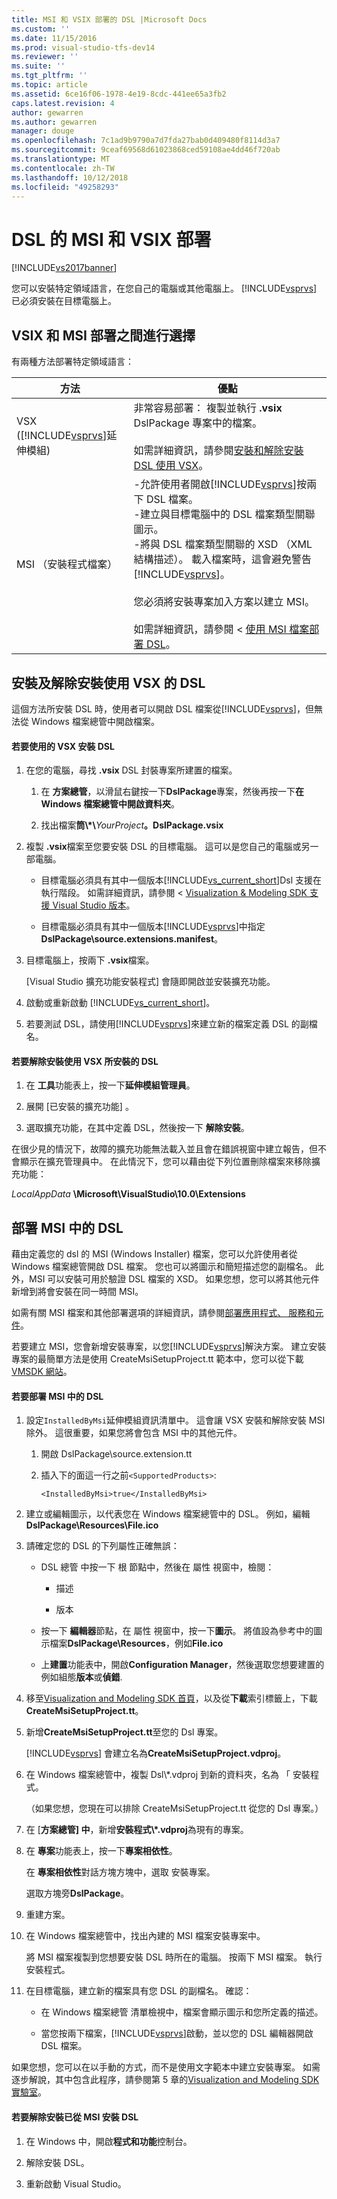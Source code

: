 ```yaml
---
title: MSI 和 VSIX 部署的 DSL |Microsoft Docs
ms.custom: ''
ms.date: 11/15/2016
ms.prod: visual-studio-tfs-dev14
ms.reviewer: ''
ms.suite: ''
ms.tgt_pltfrm: ''
ms.topic: article
ms.assetid: 6ce16f06-1978-4e19-8cdc-441ee65a3fb2
caps.latest.revision: 4
author: gewarren
ms.author: gewarren
manager: douge
ms.openlocfilehash: 7c1ad9b9790a7d7fda27bab0d409480f8114d3a7
ms.sourcegitcommit: 9ceaf69568d61023868ced59108ae4dd46f720ab
ms.translationtype: MT
ms.contentlocale: zh-TW
ms.lasthandoff: 10/12/2018
ms.locfileid: "49258293"
---
```

# <a name="msi-and-vsix-deployment-of-a-dsl"></a>DSL 的 MSI 和 VSIX 部署
[!INCLUDE[vs2017banner](../includes/vs2017banner.md)]

您可以安裝特定領域語言，在您自己的電腦或其他電腦上。 [!INCLUDE[vsprvs](../includes/vsprvs-md.md)] 已必須安裝在目標電腦上。  
  
##  <a name="which"></a> VSIX 和 MSI 部署之間進行選擇  
 有兩種方法部署特定領域語言：  
  
|方法|優點|  
|------------|--------------|  
|VSX ([!INCLUDE[vsprvs](../includes/vsprvs-md.md)]延伸模組)|非常容易部署： 複製並執行 **.vsix** DslPackage 專案中的檔案。<br /><br /> 如需詳細資訊，請參閱[安裝和解除安裝 DSL 使用 VSX](#Installing)。|  
|MSI （安裝程式檔案）|-允許使用者開啟[!INCLUDE[vsprvs](../includes/vsprvs-md.md)]按兩下 DSL 檔案。<br />-建立與目標電腦中的 DSL 檔案類型關聯圖示。<br />-將與 DSL 檔案類型關聯的 XSD （XML 結構描述）。 載入檔案時，這會避免警告[!INCLUDE[vsprvs](../includes/vsprvs-md.md)]。<br /><br /> 您必須將安裝專案加入方案以建立 MSI。<br /><br /> 如需詳細資訊，請參閱 <<c0> [ 使用 MSI 檔案部署 DSL](#msi)。|  
  
##  <a name="Installing"></a> 安裝及解除安裝使用 VSX 的 DSL  
 這個方法所安裝 DSL 時，使用者可以開啟 DSL 檔案從[!INCLUDE[vsprvs](../includes/vsprvs-md.md)]，但無法從 Windows 檔案總管中開啟檔案。  
  
#### <a name="to-install-a-dsl-by-using-the-vsx"></a>若要使用的 VSX 安裝 DSL  
  
1.  在您的電腦，尋找 **.vsix** DSL 封裝專案所建置的檔案。  
  
    1.  在 **方案總管**，以滑鼠右鍵按一下**DslPackage**專案，然後再按一下**在 Windows 檔案總管中開啟資料夾**。  
  
    2.  找出檔案**筒\\\*\\**_YourProject_**。DslPackage.vsix**  
  
2.  複製 **.vsix**檔案至您要安裝 DSL 的目標電腦。 這可以是您自己的電腦或另一部電腦。  
  
    -   目標電腦必須具有其中一個版本[!INCLUDE[vs_current_short](../includes/vs-current-short-md.md)]Dsl 支援在執行階段。 如需詳細資訊，請參閱 < [Visualization & Modeling SDK 支援 Visual Studio 版本](../modeling/supported-visual-studio-editions-for-visualization-amp-modeling-sdk.md)。  
  
    -   目標電腦必須具有其中一個版本[!INCLUDE[vsprvs](../includes/vsprvs-md.md)]中指定**DslPackage\source.extensions.manifest**。  
  
3.  目標電腦上，按兩下 **.vsix**檔案。  
  
     [Visual Studio 擴充功能安裝程式] 會隨即開啟並安裝擴充功能。  
  
4.  啟動或重新啟動 [!INCLUDE[vs_current_short](../includes/vs-current-short-md.md)]。  
  
5.  若要測試 DSL，請使用[!INCLUDE[vsprvs](../includes/vsprvs-md.md)]來建立新的檔案定義 DSL 的副檔名。  
  
#### <a name="to-uninstall-a-dsl-that-was-installed-by-using-vsx"></a>若要解除安裝使用 VSX 所安裝的 DSL  
  
1.  在 **工具**功能表上，按一下**延伸模組管理員**。  
  
2.  展開 [已安裝的擴充功能] 。  
  
3.  選取擴充功能，在其中定義 DSL，然後按一下 **解除安裝**。  
  
 在很少見的情況下，故障的擴充功能無法載入並且會在錯誤視窗中建立報告，但不會顯示在擴充管理員中。 在此情況下，您可以藉由從下列位置刪除檔案來移除擴充功能：  
  
 *LocalAppData* **\Microsoft\VisualStudio\10.0\Extensions**  
  
##  <a name="msi"></a> 部署 MSI 中的 DSL  
 藉由定義您的 dsl 的 MSI (Windows Installer) 檔案，您可以允許使用者從 Windows 檔案總管開啟 DSL 檔案。 您也可以將圖示和簡短描述您的副檔名。 此外，MSI 可以安裝可用於驗證 DSL 檔案的 XSD。 如果您想，您可以將其他元件新增到將會安裝在同一時間 MSI。  
  
 如需有關 MSI 檔案和其他部署選項的詳細資訊，請參閱[部署應用程式、 服務和元件](../deployment/deploying-applications-services-and-components.md)。  
  
 若要建立 MSI，您會新增安裝專案，以您[!INCLUDE[vsprvs](../includes/vsprvs-md.md)]解決方案。 建立安裝專案的最簡單方法是使用 CreateMsiSetupProject.tt 範本中，您可以從下載[VMSDK 網站](http://go.microsoft.com/fwlink/?LinkID=186128)。  
  
#### <a name="to-deploy-a-dsl-in-an-msi"></a>若要部署 MSI 中的 DSL  
  
1.  設定`InstalledByMsi`延伸模組資訊清單中。 這會讓 VSX 安裝和解除安裝 MSI 除外。 這很重要，如果您將會包含 MSI 中的其他元件。  
  
    1.  開啟 DslPackage\source.extension.tt  
  
    2.  插入下的面這一行之前`<SupportedProducts>`:  
  
        ```  
        <InstalledByMsi>true</InstalledByMsi>  
        ```  
  
2.  建立或編輯圖示，以代表您在 Windows 檔案總管中的 DSL。 例如，編輯**DslPackage\Resources\File.ico**  
  
3.  請確定您的 DSL 的下列屬性正確無誤：  
  
    -   DSL 總管 中按一下 根 節點中，然後在 屬性 視窗中，檢閱：  
  
        -   描述  
  
        -   版本  
  
    -   按一下 **編輯器**節點，在 屬性 視窗中，按一下**圖示**。 將值設為參考中的圖示檔案**DslPackage\Resources**，例如**File.ico**  
  
    -   上**建置**功能表中，開啟**Configuration Manager**，然後選取您想要建置的例如組態**版本**或**偵錯**.  
  
4.  移至[Visualization and Modeling SDK 首頁](http://go.microsoft.com/fwlink/?LinkID=186128)，以及從**下載**索引標籤上，下載**CreateMsiSetupProject.tt**。  
  
5.  新增**CreateMsiSetupProject.tt**至您的 Dsl 專案。  
  
     [!INCLUDE[vsprvs](../includes/vsprvs-md.md)] 會建立名為**CreateMsiSetupProject.vdproj**。  
  
6.  在 Windows 檔案總管中，複製 Dsl\\*.vdproj 到新的資料夾，名為 「 安裝程式。  
  
     （如果您想，您現在可以排除 CreateMsiSetupProject.tt 從您的 Dsl 專案。）  
  
7.  在 [**方案總管] 中**，新增**安裝程式\\\*.vdproj**為現有的專案。  
  
8.  在 **專案**功能表上，按一下**專案相依性**。  
  
     在 **專案相依性**對話方塊方塊中，選取 安裝專案。  
  
     選取方塊旁**DslPackage**。  
  
9. 重建方案。  
  
10. 在 Windows 檔案總管中，找出內建的 MSI 檔案安裝專案中。  
  
     將 MSI 檔案複製到您想要安裝 DSL 時所在的電腦。 按兩下 MSI 檔案。 執行安裝程式。  
  
11. 在目標電腦，建立新的檔案具有您 DSL 的副檔名。 確認：  
  
    -   在 Windows 檔案總管 清單檢視中，檔案會顯示圖示和您所定義的描述。  
  
    -   當您按兩下檔案，[!INCLUDE[vsprvs](../includes/vsprvs-md.md)]啟動，並以您的 DSL 編輯器開啟 DSL 檔案。  
  
 如果您想，您可以在以手動的方式，而不是使用文字範本中建立安裝專案。 如需逐步解說，其中包含此程序，請參閱第 5 章的[Visualization and Modeling SDK 實驗室](http://go.microsoft.com/fwlink/?LinkId=208878)。  
  
#### <a name="to-uninstall-a-dsl-that-was-installed-from-an-msi"></a>若要解除安裝已從 MSI 安裝 DSL  
  
1.  在 Windows 中，開啟**程式和功能**控制台。  
  
2.  解除安裝 DSL。  
  
3.  重新啟動 Visual Studio。



